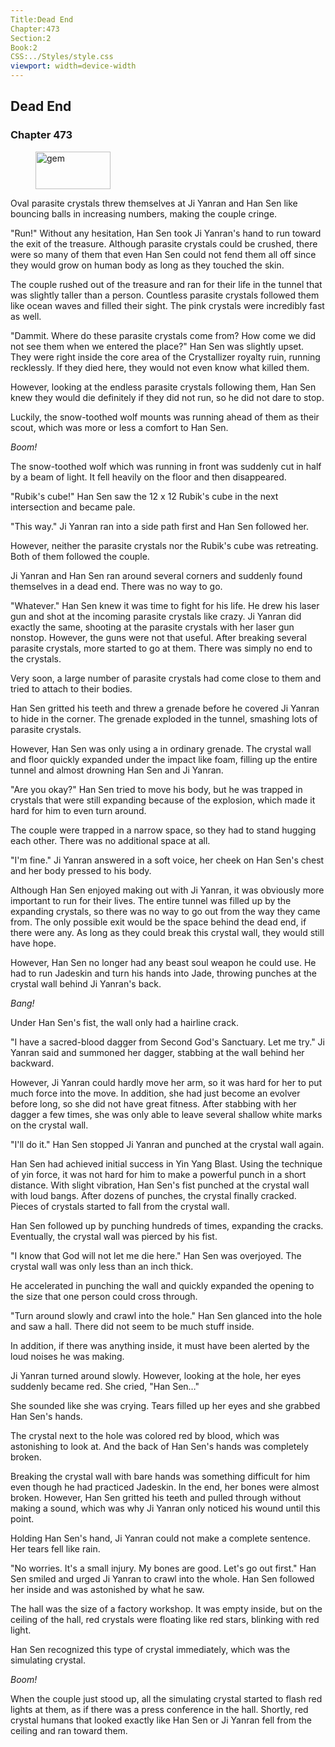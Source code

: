```yaml
---
Title:Dead End 
Chapter:473 
Section:2 
Book:2 
CSS:../Styles/style.css 
viewport: width=device-width
---
```

  
## Dead End
### Chapter 473
  
<figure>
	<img src="../Images/gem.gif" alt="gem" id="gem" width="120" height="60" />
</figure>
  

  
Oval parasite crystals threw themselves at Ji Yanran and Han Sen like bouncing balls in increasing numbers, making the couple cringe.

"Run!" Without any hesitation, Han Sen took Ji Yanran's hand to run toward the exit of the treasure. Although parasite crystals could be crushed, there were so many of them that even Han Sen could not fend them all off since they would grow on human body as long as they touched the skin.

The couple rushed out of the treasure and ran for their life in the tunnel that was slightly taller than a person. Countless parasite crystals followed them like ocean waves and filled their sight. The pink crystals were incredibly fast as well.

"Dammit. Where do these parasite crystals come from? How come we did not see them when we entered the place?" Han Sen was slightly upset. They were right inside the core area of the Crystallizer royalty ruin, running recklessly. If they died here, they would not even know what killed them.

However, looking at the endless parasite crystals following them, Han Sen knew they would die definitely if they did not run, so he did not dare to stop.

Luckily, the snow-toothed wolf mounts was running ahead of them as their scout, which was more or less a comfort to Han Sen.

*Boom!*

The snow-toothed wolf which was running in front was suddenly cut in half by a beam of light. It fell heavily on the floor and then disappeared.

"Rubik's cube!" Han Sen saw the 12 x 12 Rubik's cube in the next intersection and became pale.

"This way." Ji Yanran ran into a side path first and Han Sen followed her.

However, neither the parasite crystals nor the Rubik's cube was retreating. Both of them followed the couple.

Ji Yanran and Han Sen ran around several corners and suddenly found themselves in a dead end. There was no way to go.

"Whatever." Han Sen knew it was time to fight for his life. He drew his laser gun and shot at the incoming parasite crystals like crazy. Ji Yanran did exactly the same, shooting at the parasite crystals with her laser gun nonstop. However, the guns were not that useful. After breaking several parasite crystals, more started to go at them. There was simply no end to the crystals.

Very soon, a large number of parasite crystals had come close to them and tried to attach to their bodies.

Han Sen gritted his teeth and threw a grenade before he covered Ji Yanran to hide in the corner. The grenade exploded in the tunnel, smashing lots of parasite crystals.

However, Han Sen was only using a in ordinary grenade. The crystal wall and floor quickly expanded under the impact like foam, filling up the entire tunnel and almost drowning Han Sen and Ji Yanran.

"Are you okay?" Han Sen tried to move his body, but he was trapped in crystals that were still expanding because of the explosion, which made it hard for him to even turn around.

The couple were trapped in a narrow space, so they had to stand hugging each other. There was no additional space at all.

"I'm fine." Ji Yanran answered in a soft voice, her cheek on Han Sen's chest and her body pressed to his body.

Although Han Sen enjoyed making out with Ji Yanran, it was obviously more important to run for their lives. The entire tunnel was filled up by the expanding crystals, so there was no way to go out from the way they came from. The only possible exit would be the space behind the dead end, if there were any. As long as they could break this crystal wall, they would still have hope.

However, Han Sen no longer had any beast soul weapon he could use. He had to run Jadeskin and turn his hands into Jade, throwing punches at the crystal wall behind Ji Yanran's back.

*Bang!*

Under Han Sen's fist, the wall only had a hairline crack.

"I have a sacred-blood dagger from Second God's Sanctuary. Let me try." Ji Yanran said and summoned her dagger, stabbing at the wall behind her backward.

However, Ji Yanran could hardly move her arm, so it was hard for her to put much force into the move. In addition, she had just become an evolver before long, so she did not have great fitness. After stabbing with her dagger a few times, she was only able to leave several shallow white marks on the crystal wall.

"I'll do it." Han Sen stopped Ji Yanran and punched at the crystal wall again.

Han Sen had achieved initial success in Yin Yang Blast. Using the technique of yin force, it was not hard for him to make a powerful punch in a short distance. With slight vibration, Han Sen's fist punched at the crystal wall with loud bangs. After dozens of punches, the crystal finally cracked. Pieces of crystals started to fall from the crystal wall.

Han Sen followed up by punching hundreds of times, expanding the cracks. Eventually, the crystal wall was pierced by his fist.

"I know that God will not let me die here." Han Sen was overjoyed. The crystal wall was only less than an inch thick.

He accelerated in punching the wall and quickly expanded the opening to the size that one person could cross through.

"Turn around slowly and crawl into the hole." Han Sen glanced into the hole and saw a hall. There did not seem to be much stuff inside.

In addition, if there was anything inside, it must have been alerted by the loud noises he was making.

Ji Yanran turned around slowly. However, looking at the hole, her eyes suddenly became red. She cried, "Han Sen…"

She sounded like she was crying. Tears filled up her eyes and she grabbed Han Sen's hands.

The crystal next to the hole was colored red by blood, which was astonishing to look at. And the back of Han Sen's hands was completely broken.

Breaking the crystal wall with bare hands was something difficult for him even though he had practiced Jadeskin. In the end, her bones were almost broken. However, Han Sen gritted his teeth and pulled through without making a sound, which was why Ji Yanran only noticed his wound until this point.

Holding Han Sen's hand, Ji Yanran could not make a complete sentence. Her tears fell like rain.

"No worries. It's a small injury. My bones are good. Let's go out first." Han Sen smiled and urged Ji Yanran to crawl into the whole. Han Sen followed her inside and was astonished by what he saw.

The hall was the size of a factory workshop. It was empty inside, but on the ceiling of the hall, red crystals were floating like red stars, blinking with red light.

Han Sen recognized this type of crystal immediately, which was the simulating crystal.

*Boom!*

When the couple just stood up, all the simulating crystal started to flash red lights at them, as if there was a press conference in the hall. Shortly, red crystal humans that looked exactly like Han Sen or Ji Yanran fell from the ceiling and ran toward them.